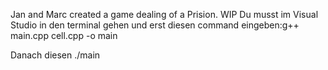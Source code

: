 Jan and Marc created a game dealing of a Prision.
WIP
Du musst im Visual Studio in den terminal gehen und erst diesen command eingeben:g++ main.cpp cell.cpp -o main

Danach diesen
./main
